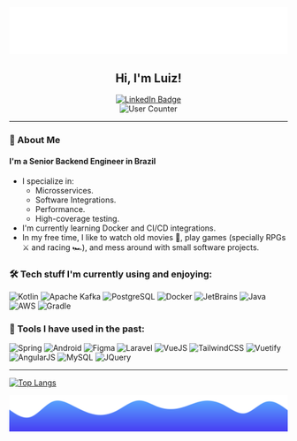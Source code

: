 <div align="center">
  <img src="./wave.svg"/>
</div>
<div align="center">
  <h2>Hi, I'm Luiz!</h2>
</div>
<div id="badges" align="center">
  <a href="https://br.linkedin.com/in/luiz-alcides-zytkowski-jr">
    <img src="https://img.shields.io/badge/LinkedIn-blue?style=for-the-badge&logo=linkedin&logoColor=white" alt="LinkedIn Badge"/>
  </a>
</div>
<div id="badges" align="center">
  <a>
    <img src="https://komarev.com/ghpvc/?username=Incognitowski&style=flat-square&color=blue" alt="User Counter"/>
  </a>
</div>
<hr/>

### 📐 About Me

#### I'm a Senior Backend Engineer in Brazil

- I specialize in:
  - Microsservices.
  - Software Integrations.
  - Performance.
  - High-coverage testing.
- I'm currently learning Docker and CI/CD integrations.
- In my free time, I like to watch old movies 🎥, play games (specially RPGs ⚔️ and racing 🏎️), and mess around with small software projects.

### 🛠️ Tech stuff I'm currently using and enjoying:

<div>
  <img src="https://cdn.jsdelivr.net/gh/devicons/devicon/icons/kotlin/kotlin-original.svg" width="auto" height="50" title="Kotlin"/>
  <img src="https://cdn.jsdelivr.net/gh/devicons/devicon/icons/apachekafka/apachekafka-original.svg" width="auto" height="50" title="Apache Kafka"/>
  <img src="https://cdn.jsdelivr.net/gh/devicons/devicon/icons/postgresql/postgresql-original.svg" width="auto" height="50" title="PostgreSQL"/>
  <img src="https://cdn.jsdelivr.net/gh/devicons/devicon/icons/docker/docker-original.svg" width="auto" height="50" title="Docker"/>
  <img src="https://cdn.jsdelivr.net/gh/devicons/devicon/icons/jetbrains/jetbrains-original.svg" width="auto" height="50" title="JetBrains"/>
  <img src="https://cdn.jsdelivr.net/gh/devicons/devicon/icons/java/java-original.svg" width="auto" height="50" title="Java"/>
  <img src="https://cdn.jsdelivr.net/gh/devicons/devicon/icons/amazonwebservices/amazonwebservices-original.svg" width="auto" height="50" title="AWS"/>
  <img src="https://cdn.jsdelivr.net/gh/devicons/devicon/icons/gradle/gradle-plain.svg" width="auto" height="50" title="Gradle"/>
</div>

### 🔨 Tools I have used in the past:

<div>
  <img src="https://cdn.jsdelivr.net/gh/devicons/devicon/icons/spring/spring-original.svg" width="auto" height="50" title="Spring"/>
  <img src="https://cdn.jsdelivr.net/gh/devicons/devicon/icons/androidstudio/androidstudio-original.svg" width="auto" height="50" title="Android"/>
  <img src="https://cdn.jsdelivr.net/gh/devicons/devicon/icons/figma/figma-original.svg" width="auto" height="50" title="Figma"/>
  <img src="https://cdn.jsdelivr.net/gh/devicons/devicon/icons/laravel/laravel-plain.svg" width="auto" height="50" title="Laravel"/>
  <img src="https://cdn.jsdelivr.net/gh/devicons/devicon/icons/vuejs/vuejs-original.svg" width="auto" height="50" title="VueJS"/>
  <img src="https://cdn.jsdelivr.net/gh/devicons/devicon/icons/tailwindcss/tailwindcss-plain.svg" width="auto" height="50" title="TailwindCSS"/>
  <img src="https://cdn.jsdelivr.net/gh/devicons/devicon/icons/vuetify/vuetify-original.svg" width="auto" height="50" title="Vuetify"/>
  <img src="https://cdn.jsdelivr.net/gh/devicons/devicon/icons/angularjs/angularjs-original.svg" width="auto" height="50" title="AngularJS"/>
  <img src="https://cdn.jsdelivr.net/gh/devicons/devicon/icons/mysql/mysql-original-wordmark.svg" width="auto" height="50" title="MySQL"/>
  <img src="https://cdn.jsdelivr.net/gh/devicons/devicon/icons/jquery/jquery-original-wordmark.svg" width="auto" height="50" title="JQuery"/>
</div>

<hr />

[![Top Langs](https://github-readme-stats.vercel.app/api/top-langs/?username=Incognitowski&layout=compact&theme=vision-friendly-dark&reset=1)](https://github.com/anuraghazra/github-readme-stats)

<div align="center">
  <img src="./wave_bottom.svg"/>
</div>
